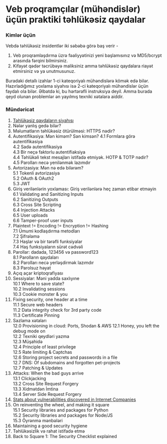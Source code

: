 # Veb proqramçılar (mühəndislər) üçün praktiki təhlükəsiz qaydalar

### Kimlər üçün

Vebdə təhlükəsiz insidentlər iki səbəbə görə baş verir - 

1. Veb proqramlaşdırma üzrə fəaliyyətinizi yeni başlamısınız və  MD5/bcrypt arasında fərqini bilmirsiniz.
2. Kifayət qədər təcrübəyə maliksiniz amma təhlükəsiz qaydalara riayət etmirsiniz və ya unutmusunuz.

Buradaki detallı izahlar 1-ci kateqoriyalı mühəndislərə kömək edə bilər. Hazırladığımız yoxlama siyahısı isə 2-ci kateqoriyalı mühəndislər üçün faydalı ola bilər. Əlbətdə ki, bu hərtərəfli instruksiya deyil. Amma burada qeyd olunan problemlər ən yayılmış texniki xətalara aiddir.


### Mündəricat

1. [Təhlükəsiz qaydaların siyahısı](security-checklist.md)
2. Nələr yanlış gedə bilər?
3. Məlumatların təhlükəsiz ötürülməsi: HTTPS nədir?
4. Autentifikasiya: Mən kiməm? Sən kimsən?
4.1 Formlara görə autentifikasiya  
4.2 Sadə autentifikasiya  
4.3 Bir neçə faktorlu autentifiaksiya  
4.4 Təhlükəli tekst mesajları istifadə etmiyək. HOTP & TOTP nədir?   
4.5 Parolları necə yenilənmək lazımdır
5. Avtorizasiya: Mən nə edə bilərəm?  
5.1 Tokenli avtorizasiya  
5.2 OAuth & OAuth2  
5.3 JWT
6. Giriş verilənlərin yoxlaması: Giriş verilənlərə heç zaman etibar etməyin  
6.1 Validating and Sanitizing Inputs  
6.2 Sanitizing Outputs  
6.3 Cross Site Scripting  
6.4 Injection Attacks  
6.5 User uploads  
6.6 Tamper-proof user inputs
7. Plaintext != Encoding != Encryption != Hashing  
7.1 Ümumi kodlaşdırma metodları  
7.2 Şifrələmə  
7.3 Haşlar və bir tərəfli funksiyalar  
7.4 Haş funksiyaların sürət cədvəli
8. Parollar: dadada, 123456 və password123  
8.1 Parolların qaydaları  
8.2 Parolları necə yerləşdirmək lazımdır  
8.3 Parolsuz həyat
9. Açıq açar kriptoqrafiyası
10. Sessiyalar: Məni yadda saxlıyıne  
10.1 Where to save state?  
10.2 Invalidating sessions  
10.3 Cookie monster & you
11. Fixing security, one header at a time  
11.1 Secure web headers  
11.2 Data integrity check for 3rd party code  
11.3 Certificate Pinning
12. Sazlama xətaları    
12.0 Provisioning in cloud: Ports, Shodan & AWS
12.1 Honey, you left the debug mode on  
12.2 Texniki qeydləri yazma  
12.3 Müşahidə  
12.4 Principle of least privilege  
12.5 Rate limiting & Captchas  
12.6 Storing project secrets and passwords in a file    
12.7 DNS: Of subdomains and forgotten pet-projects  
12.7 Patching & Updates  
13. Attacks: When the bad guys arrive  
13.1 Clickjacking  
13.2 Cross Site Request Forgery  
13.3 Xidmətdən İmtina  
13.4 Server Side Request Forgery
14. [Stats about vulnerabilities discovered in Internet Companies](vulnerabilities-stats.md)   
15. On reinventing the wheel, and making it square  
15.1 Security libraries and packages for Python  
15.2 Security libraries and packages for Node/JS  
15.3 Öyrənmə mənbələri
16. Maintaining a good security hygiene
17. Təhlükəsizlik və rahat istifadə etmə
18. Back to Square 1: The Security Checklist explained

